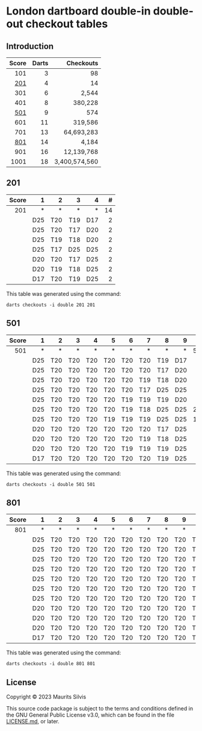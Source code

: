 # London dartboard double-in double-out checkout tables

## Introduction

|       Score | Darts |     Checkouts |
|------------:|------:|--------------:|
|         101 |     3 |            98 |
| [201](#201) |     4 |            14 |
|         301 |     6 |         2,544 |
|         401 |     8 |       380,228 |
| [501](#501) |     9 |           574 |
|         601 |    11 |       319,586 |
|         701 |    13 |    64,693,283 |
| [801](#801) |    14 |         4,184 |
|         901 |    16 |    12,139,768 |
|        1001 |    18 | 3,400,574,560 |

## 201

| Score |   1 |   2 |   3 |   4 |  # |
|------:|----:|----:|----:|----:|---:|
|   201 |   * |   * |   * |   * | 14 |
|       | D25 | T20 | T19 | D17 |  2 |
|       | D25 | T20 | T17 | D20 |  2 |
|       | D25 | T19 | T18 | D20 |  2 |
|       | D25 | T17 | D25 | D25 |  2 |
|       | D20 | T20 | T17 | D25 |  2 |
|       | D20 | T19 | T18 | D25 |  2 |
|       | D17 | T20 | T19 | D25 |  2 |

This table was generated using the command:

```shell
darts checkouts -i double 201 201
```

## 501

| Score |   1 |   2 |   3 |   4 |   5 |   6 |   7 |   8 |   9 |   # |
|------:|----:|----:|----:|----:|----:|----:|----:|----:|----:|----:|
|   501 |   * |   * |   * |   * |   * |   * |   * |   * |   * | 574 |
|       | D25 | T20 | T20 | T20 | T20 | T20 | T20 | T19 | D17 |   7 |
|       | D25 | T20 | T20 | T20 | T20 | T20 | T20 | T17 | D20 |   7 |
|       | D25 | T20 | T20 | T20 | T20 | T20 | T19 | T18 | D20 |  42 |
|       | D25 | T20 | T20 | T20 | T20 | T20 | T17 | D25 | D25 |  42 |
|       | D25 | T20 | T20 | T20 | T20 | T19 | T19 | T19 | D20 |  35 |
|       | D25 | T20 | T20 | T20 | T20 | T19 | T18 | D25 | D25 | 210 |
|       | D25 | T20 | T20 | T20 | T19 | T19 | T19 | D25 | D25 | 140 |
|       | D20 | T20 | T20 | T20 | T20 | T20 | T20 | T17 | D25 |   7 |
|       | D20 | T20 | T20 | T20 | T20 | T20 | T19 | T18 | D25 |  42 |
|       | D20 | T20 | T20 | T20 | T20 | T19 | T19 | T19 | D25 |  35 |
|       | D17 | T20 | T20 | T20 | T20 | T20 | T20 | T19 | D25 |   7 |

This table was generated using the command:

```shell
darts checkouts -i double 501 501
```

## 801

| Score |   1 |   2 |   3 |   4 |   5 |   6 |   7 |   8 |   9 |  10 |  11 |  12 |  13 |  14 |    # |
|------:|----:|----:|----:|----:|----:|----:|----:|----:|----:|----:|----:|----:|----:|----:|-----:|
|   801 |   * |   * |   * |   * |   * |   * |   * |   * |   * |   * |   * |   * |   * |   * | 4184 |
|       | D25 | T20 | T20 | T20 | T20 | T20 | T20 | T20 | T20 | T20 | T20 | T20 | T19 | D17 |   12 |
|       | D25 | T20 | T20 | T20 | T20 | T20 | T20 | T20 | T20 | T20 | T20 | T20 | T17 | D20 |   12 |
|       | D25 | T20 | T20 | T20 | T20 | T20 | T20 | T20 | T20 | T20 | T20 | T19 | T18 | D20 |  132 |
|       | D25 | T20 | T20 | T20 | T20 | T20 | T20 | T20 | T20 | T20 | T20 | T17 | D25 | D25 |  132 |
|       | D25 | T20 | T20 | T20 | T20 | T20 | T20 | T20 | T20 | T20 | T19 | T19 | T19 | D20 |  220 |
|       | D25 | T20 | T20 | T20 | T20 | T20 | T20 | T20 | T20 | T20 | T19 | T18 | D25 | D25 | 1320 |
|       | D25 | T20 | T20 | T20 | T20 | T20 | T20 | T20 | T20 | T19 | T19 | T19 | D25 | D25 | 1980 |
|       | D20 | T20 | T20 | T20 | T20 | T20 | T20 | T20 | T20 | T20 | T20 | T20 | T17 | D25 |   12 |
|       | D20 | T20 | T20 | T20 | T20 | T20 | T20 | T20 | T20 | T20 | T20 | T19 | T18 | D25 |  132 |
|       | D20 | T20 | T20 | T20 | T20 | T20 | T20 | T20 | T20 | T20 | T19 | T19 | T19 | D25 |  220 |
|       | D17 | T20 | T20 | T20 | T20 | T20 | T20 | T20 | T20 | T20 | T20 | T20 | T19 | D25 |   12 |

This table was generated using the command:

```shell
darts checkouts -i double 801 801
```

## License

Copyright © 2023 Maurits Silvis

This source code package is subject to the terms and conditions defined in the GNU General Public License v3.0, which can be found in the file [LICENSE.md](../LICENSE.md), or later.
